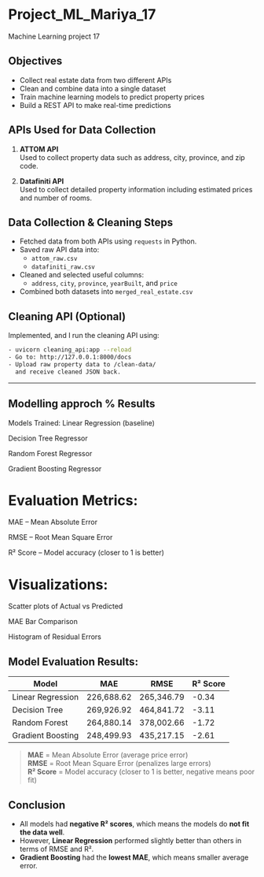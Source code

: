 # Project_ML_Mariya_17
Machine Learning project 17

## Objectives

- Collect real estate data from two different APIs
- Clean and combine data into a single dataset
- Train machine learning models to predict property prices
- Build a REST API to make real-time predictions


## APIs Used for Data Collection

1. **ATTOM API**  
   Used to collect property data such as address, city, province, and zip code.

2. **Datafiniti API**  
   Used to collect detailed property information including estimated prices and number of rooms.


##  Data Collection & Cleaning Steps

- Fetched data from both APIs using `requests` in Python.
- Saved raw API data into:
  - `attom_raw.csv`
  - `datafiniti_raw.csv`
- Cleaned and selected useful columns:
  - `address`, `city`, `province`, `yearBuilt`, and `price`
- Combined both datasets into `merged_real_estate.csv`


##  Cleaning API (Optional)

Implemented, and I run the cleaning API using:

```bash
- uvicorn cleaning_api:app --reload
- Go to: http://127.0.0.1:8000/docs
- Upload raw property data to /clean-data/
  and receive cleaned JSON back.
```
--- 
## Modelling approch % Results

 Models Trained:
Linear Regression (baseline)

Decision Tree Regressor

Random Forest Regressor

Gradient Boosting Regressor

# Evaluation Metrics:
MAE – Mean Absolute Error

RMSE – Root Mean Square Error

R² Score – Model accuracy (closer to 1 is better)

# Visualizations:
Scatter plots of Actual vs Predicted

MAE Bar Comparison

Histogram of Residual Errors



## Model Evaluation Results:

| Model              | MAE              | RMSE             | R² Score             |
|-------------------|------------------|------------------|----------------------|
| Linear Regression | 226,688.62       | 265,346.79       | -0.34                |
| Decision Tree     | 269,926.92       | 464,841.72       | -3.11                |
| Random Forest     | 264,880.14       | 378,002.66       | -1.72                |
| Gradient Boosting | 248,499.93       | 435,217.15       | -2.61                |

>  **MAE** = Mean Absolute Error (average price error)  
>  **RMSE** = Root Mean Square Error (penalizes large errors)  
>  **R² Score** = Model accuracy (closer to 1 is better, negative means poor fit)

## Conclusion

- All models had **negative R² scores**, which means the models do **not fit the data well**.
- However, **Linear Regression** performed slightly better than others in terms of RMSE and R².
- **Gradient Boosting** had the **lowest MAE**, which means smaller average error.